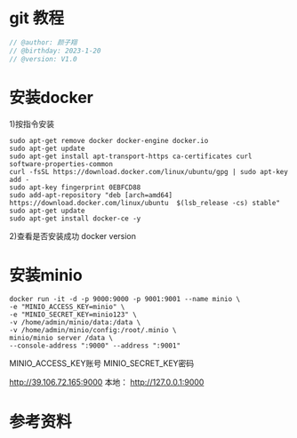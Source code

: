 # git 教程
```cpp
// @author: 颜子翔 
// @birthday: 2023-1-20
// @version: V1.0
```


# 安装docker
1)按指令安装
```shell
sudo apt-get remove docker docker-engine docker.io
sudo apt-get update
sudo apt-get install apt-transport-https ca-certificates curl software-properties-common
curl -fsSL https://download.docker.com/linux/ubuntu/gpg | sudo apt-key add -
sudo apt-key fingerprint 0EBFCD88
sudo add-apt-repository "deb [arch=amd64] https://download.docker.com/linux/ubuntu  $(lsb_release -cs) stable"
sudo apt-get update
sudo apt-get install docker-ce -y
```
2)查看是否安装成功
docker version


# 安装minio
```shell
docker run -it -d -p 9000:9000 -p 9001:9001 --name minio \
-e "MINIO_ACCESS_KEY=minio" \
-e "MINIO_SECRET_KEY=minio123" \
-v /home/admin/minio/data:/data \
-v /home/admin/minio/config:/root/.minio \
minio/minio server /data \
--console-address ":9000" --address ":9001"
```
MINIO_ACCESS_KEY账号
MINIO_SECRET_KEY密码


http://39.106.72.165:9000
本地：
http://127.0.0.1:9000






# 参考资料
